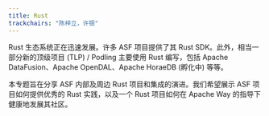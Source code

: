 ```yaml
---
title: Rust
trackchairs: "陈梓立，许银"
---
```

Rust 生态系统正在迅速发展。许多 ASF 项目提供了其 Rust SDK。此外，相当一部分新的顶级项目 (TLP) / Podling 主要使用 Rust 编写，包括 Apache DataFusion、Apache OpenDAL、Apache HoraeDB (孵化中) 等等。

本专题旨在分享 ASF 内部及周边 Rust 项目和集成的演进。我们希望展示 ASF 项目如何提供优秀的 Rust 实践，以及一个 Rust 项目如何在 Apache Way 的指导下健康地发展其社区。